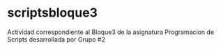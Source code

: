 # scriptsbloque3
Actividad correspondiente al Bloque3 de la asignatura Programacion de Scripts desarrollada por Grupo #2
